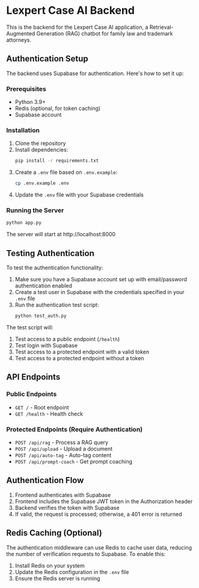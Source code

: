 # Lexpert Case AI Backend

This is the backend for the Lexpert Case AI application, a Retrieval-Augmented Generation (RAG) chatbot for family law and trademark attorneys.

## Authentication Setup

The backend uses Supabase for authentication. Here's how to set it up:

### Prerequisites

- Python 3.9+
- Redis (optional, for token caching)
- Supabase account

### Installation

1. Clone the repository
2. Install dependencies:
   ```bash
   pip install -r requirements.txt
   ```
3. Create a `.env` file based on `.env.example`:
   ```bash
   cp .env.example .env
   ```
4. Update the `.env` file with your Supabase credentials

### Running the Server

```bash
python app.py
```

The server will start at http://localhost:8000

## Testing Authentication

To test the authentication functionality:

1. Make sure you have a Supabase account set up with email/password authentication enabled
2. Create a test user in Supabase with the credentials specified in your `.env` file
3. Run the authentication test script:
   ```bash
   python test_auth.py
   ```

The test script will:

1. Test access to a public endpoint (`/health`)
2. Test login with Supabase
3. Test access to a protected endpoint with a valid token
4. Test access to a protected endpoint without a token

## API Endpoints

### Public Endpoints

- `GET /` - Root endpoint
- `GET /health` - Health check

### Protected Endpoints (Require Authentication)

- `POST /api/rag` - Process a RAG query
- `POST /api/upload` - Upload a document
- `POST /api/auto-tag` - Auto-tag content
- `POST /api/prompt-coach` - Get prompt coaching

## Authentication Flow

1. Frontend authenticates with Supabase
2. Frontend includes the Supabase JWT token in the Authorization header
3. Backend verifies the token with Supabase
4. If valid, the request is processed; otherwise, a 401 error is returned

## Redis Caching (Optional)

The authentication middleware can use Redis to cache user data, reducing the number of verification requests to Supabase. To enable this:

1. Install Redis on your system
2. Update the Redis configuration in the `.env` file
3. Ensure the Redis server is running
